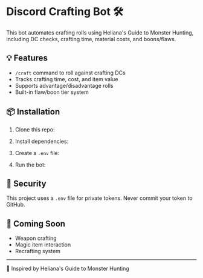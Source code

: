 # Discord Crafting Bot 🛠️

This bot automates crafting rolls using Heliana's Guide to Monster Hunting, including DC checks, crafting time, material costs, and boons/flaws.

## 💡 Features
- `/craft` command to roll against crafting DCs
- Tracks crafting time, cost, and item value
- Supports advantage/disadvantage rolls
- Built-in flaw/boon tier system

## 📦 Installation


1. Clone this repo:

2. Install dependencies:

3. Create a `.env` file:

4. Run the bot:




## 🔐 Security
This project uses a `.env` file for private tokens. Never commit your token to GitHub.

## 🧪 Coming Soon
- Weapon crafting
- Magic item interaction
- Recrafting system

---

📜 Inspired by Heliana's Guide to Monster Hunting
